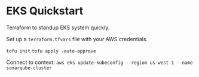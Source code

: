 # EKS Quickstart

Terraform to standup EKS system quickly.

Set up a `terraform.tfvars` file with your AWS credentials.

`tofu init`
`tofu apply -auto-approve`

Connect to context: `aws eks update-kubeconfig --region us-west-1 --name sonarqube-cluster`
